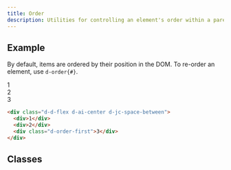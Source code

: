 ```yaml
---
title: Order
description: Utilities for controlling an element's order within a parent container.
---
```


## Example

By default, items are ordered by their position in the DOM. To re-order an element, use `d-order{#}`.

<code-well-header class="d-fl-center d-fd-column d-p24 d-bgc-purple-100 d-bgo50 d-w100p d-hmn102" custom>
  <div class="d-d-flex d-ai-center d-jc-space-between d-p8 d-w100p d-hmn102 d-bar8 d-bgc-purple-100">
    <div class="d-fl-center d-m8 d-p16 d-w64 d-h64 d-o50 d-bgc-purple-300 d-bar4 d-fs-300 d-fw-bold">1</div>
    <div class="d-fl-center d-m8 d-p16 d-w64 d-h64 d-o50 d-bgc-purple-300 d-bar4 d-fs-300 d-fw-bold">2</div>
    <div class="d-fl-center d-m8 d-p16 d-w64 d-h64 d-order-first d-bgc-purple-300 d-bar4 d-fs-300 d-fw-bold">3</div>
  </div>
</code-well-header>

```html
<div class="d-d-flex d-ai-center d-jc-space-between">
  <div>1</div>
  <div>2</div>
  <div class="d-order-first">3</div>
</div>
```

## Classes

<utility-class-table>
  <template #content>
    <tbody>
      <tr v-for="i in [1, 2, 3, 4, 5, 6, 7, 8, 9, 10, 11, 12, '-first', '-last']">
        <th scope="row" class="d-code--sm d-fc-purple-400">.d-order{{ i }}</th>
        <td class="d-code--sm">
          order:
          <span v-if="i === '-first'">-9999</span>
          <span v-else-if="i === '-last'">9999</span>
          <span v-else>{{ i }}</span>
          !important;
        </td>
      </tr>
    </tbody>
  </template>
</utility-class-table>

